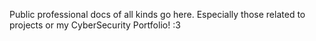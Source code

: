 Public professional docs of all kinds go here. Especially those related to projects or my CyberSecurity Portfolio! :3
